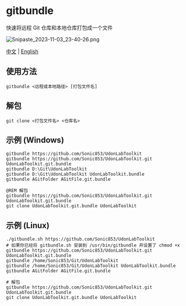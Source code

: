 # gitbundle
快速将远程 Git 仓库和本地仓库打包成一个文件

![Snipaste_2023-11-03_23-40-26.png](https://vip2.loli.io/2023/11/04/iWf3RwEsOYG6eNZ.png)

[中文](README_zh.md) | [English](README.md)
## 使用方法
```
gitbundle <远程或本地路径> [打包文件名]
```
## 解包
```Shell
git clone <打包文件名> <仓库名>
```
## 示例 (Windows)
```Batchfile
gitbundle https://github.com/Sonic853/UdonLabToolkit
gitbundle https://github.com/Sonic853/UdonLabToolkit.git UdonLabToolkit.git.bundle
gitbundle D:\Git\UdonLabToolkit
gitbundle D:\Git\UdonLabToolkit UdonLabToolkit.bundle
gitbundle AGitFolder AGitFile.git.bundle

@REM 解包
gitbundle https://github.com/Sonic853/UdonLabToolkit.git UdonLabToolkit.git.bundle
git clone UdonLabToolkit.git.bundle UdonLabToolkit
```
## 示例 (Linux)
```Shell
./gitbundle.sh https://github.com/Sonic853/UdonLabToolkit
# 如果你已经将 gitbundle.sh 安装到 /usr/bin/gitbundle 并设置了 chmod +x
gitbundle https://github.com/Sonic853/UdonLabToolkit.git UdonLabToolkit.git.bundle
gitbundle /home/Sonic853/Git/UdonLabToolkit
gitbundle /home/Sonic853/Git/UdonLabToolkit UdonLabToolkit.bundle
gitbundle AGitFolder AGitFile.git.bundle

# 解包
gitbundle https://github.com/Sonic853/UdonLabToolkit.git UdonLabToolkit.git.bundle
git clone UdonLabToolkit.git.bundle UdonLabToolkit
```